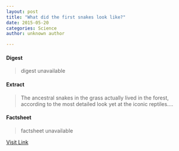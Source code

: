 ```yaml
---
layout: post
title: "What did the first snakes look like?"
date: 2015-05-20
categories: Science
author: unknown author

---
```



#### Digest
>digest unavailable

#### Extract
>The ancestral snakes in the grass actually lived in the forest, according to the most detailed look yet at the iconic reptiles....

#### Factsheet
>factsheet unavailable

[Visit Link](http://phys.org/news351261014.html)


